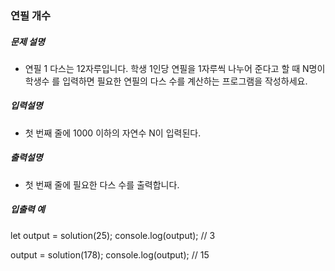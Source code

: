### 연필 개수

##### 문제 설명

- 연필 1 다스는 12자루입니다. 학생 1인당 연필을 1자루씩 나누어 준다고 할 때 N명이 학생수 를 입력하면 필요한 연필의 다스 수를 계산하는 프로그램을 작성하세요.

##### 입력설명

- 첫 번째 줄에 1000 이하의 자연수 N이 입력된다.

##### 출력설명

- 첫 번째 줄에 필요한 다스 수를 출력합니다.

##### 입출력 예

let output = solution(25);
console.log(output); // 3

output = solution(178);
console.log(output); // 15
